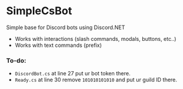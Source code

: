 ﻿# SimpleCsBot
Simple base for Discord bots using Discord.NET

- Works with interactions (slash commands, modals, buttons, etc..)
- Works with text commands (prefix)

### To-do:
- `DiscordBot.cs` at line 27 put ur bot token there.
- `Ready.cs` at line 30 remove `101010101010` and put ur guild ID there.